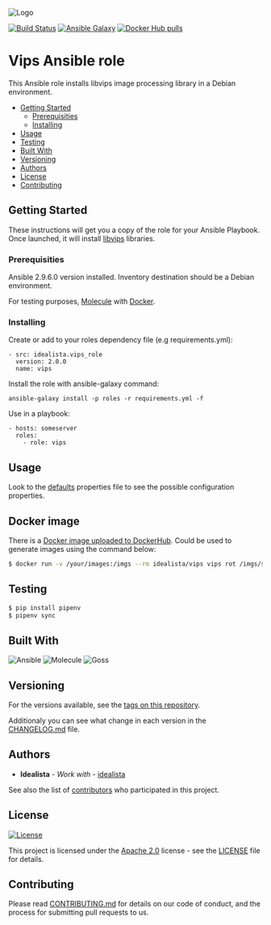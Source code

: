 ![Logo](https://raw.githubusercontent.com/idealista/vips_role/master/logo.gif)

[![Build Status](https://travis-ci.org/idealista/vips_role.svg?branch=master)](https://travis-ci.org/idealista/vips_role)
[![Ansible Galaxy](https://img.shields.io/badge/galaxy-idealista.vips__role-B62682.svg)](https://galaxy.ansible.com/idealista/vips_role)
[![Docker Hub pulls](https://img.shields.io/docker/pulls/idealista/vips.svg)](https://hub.docker.com/r/idealista/vips/)

# Vips Ansible role

This Ansible role installs libvips image processing library in a Debian environment.

- [Getting Started](#getting-started)
	- [Prerequisities](#prerequisities)
	- [Installing](#installing)
- [Usage](#usage)
- [Testing](#testing)
- [Built With](#built-with)
- [Versioning](#versioning)
- [Authors](#authors)
- [License](#license)
- [Contributing](#contributing)

## Getting Started

These instructions will get you a copy of the role for your Ansible Playbook. Once launched, it will install [libvips](https://libvips.github.io/libvips/) libraries.

### Prerequisities

Ansible 2.9.6.0 version installed.
Inventory destination should be a Debian environment.

For testing purposes, [Molecule](https://molecule.readthedocs.io/) with [Docker](https://www.docker.com/).

### Installing

Create or add to your roles dependency file (e.g requirements.yml):

```
- src: idealista.vips_role
  version: 2.0.0
  name: vips
```

Install the role with ansible-galaxy command:

```
ansible-galaxy install -p roles -r requirements.yml -f
```

Use in a playbook:

```
- hosts: someserver
  roles:
    - role: vips
```

## Usage

Look to the [defaults](defaults/main.yml) properties file to see the possible configuration properties.

## Docker image

There is a [Docker image uploaded to DockerHub](https://hub.docker.com/r/idealista/vips/). Could be used to generate images using the command below:

```sh
$ docker run -v /your/images:/imgs --rm idealista/vips vips rot /imgs/sample.jpg /imgs/rotated_90_degrees_sample.jpg d90    
```

## Testing

```sh
$ pip install pipenv
$ pipenv sync
```

## Built With

![Ansible](https://img.shields.io/badge/ansible-2.9.6.0-green.svg)
![Molecule](https://img.shields.io/badge/molecule-2.22.0-green.svg)
![Goss](https://img.shields.io/badge/goss-0.3.7-green.svg)

## Versioning

For the versions available, see the [tags on this repository](https://github.com/idealista/vips_role/tags).

Additionaly you can see what change in each version in the [CHANGELOG.md](CHANGELOG.md) file.

## Authors

* **Idealista** - *Work with* - [idealista](https://github.com/idealista)

See also the list of [contributors](https://github.com/idealista/vips_role/contributors) who participated in this project.

## License

[![License](https://img.shields.io/badge/License-Apache%202.0-blue.svg)](https://opensource.org/licenses/Apache-2.0)

This project is licensed under the [Apache 2.0](https://www.apache.org/licenses/LICENSE-2.0) license - see the [LICENSE](LICENSE) file for details.

## Contributing

Please read [CONTRIBUTING.md](.github/CONTRIBUTING.md) for details on our code of conduct, and the process for submitting pull requests to us.
